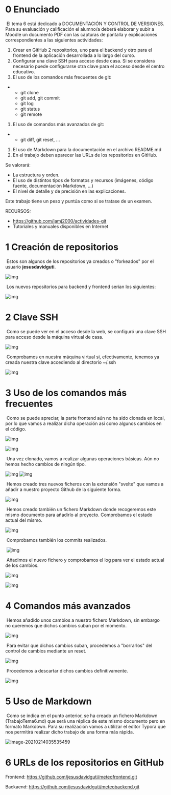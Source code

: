# 0 **Enunciado**

​	El tema 6 está dedicado a  DOCUMENTACIÓN Y CONTROL DE VERSIONES. Para su evaluación y calificación el alumno/a deberá elaborar y subir a Moodle un documento PDF con las capturas de pantalla y explicaciones correspondientes a las siguientes actividades:

1. Crear en GitHub 2 repositorios, uno para el backend y otro para el frontend de la aplicación desarrollada a lo largo del curso.
2. Configurar una clave SSH para acceso desde casa. Si se considera necesario puede configurarse otra clave para el acceso desde el centro educativo.
3. El uso de los comandos más frecuentes de git:

- - git clone
  - git add,  git commit
  - git log
  - git status
  - git remote

1. El uso de comandos más avanzados de git:

- - git diff, git reset, ...

1. El uso de Markdown para la documentación en el archivo README.md
2. En el trabajo deben aparecer las URLs de los repositorios en GitHub.

Se valorará:

- La estructura y orden.
- El uso de distintos tipos de formatos y recursos (imágenes, código fuente, documentación Markdown, ...)
- El nivel de detalle y de precisión en las explicaciones.

Este trabajo tiene un peso y puntúa como si se tratase de un examen.

RECURSOS:

- https://github.com/jamj2000/actividades-git
- Tutoriales y manuales disponibles en Internet

#  1 **Creación de repositorios**

​	Estos son algunos de los repositorios ya creados o "forkeados" por el usuario **jesusdavidguti**.

![img](https://github.com/jesusdavidguti/meteofrontend/blob/main/img/img1.png) 
 

​	Los nuevos repositorios para backend y frontend serían los siguientes: 

![img](https://github.com/jesusdavidguti/meteofrontend/blob/main/img/img2.png) 
 

# 2 **Clave SSH**

​	Como se puede ver en el acceso desde la web, se configuró una clave SSH para acceso desde la máquina virtual de casa.

![img](https://github.com/jesusdavidguti/meteofrontend/blob/main/img/img3.png) 
 

​	Comprobamos en nuestra máquina virtual si, efectivamente, tenemos ya creada nuestra clave accediendo al directorio ~/.ssh

![img](https://github.com/jesusdavidguti/meteofrontend/blob/main/img/img4.png) 

# **3** **Uso de los comandos más frecuentes**

​	Como se puede apreciar, la parte frontend aún no ha sido clonada en local, por lo que vamos a realizar dicha operación así como algunos cambios en el código.

![img](https://github.com/jesusdavidguti/meteofrontend/blob/main/img/img5.png) 
 

![img](https://github.com/jesusdavidguti/meteofrontend/blob/main/img/img6.png) 
 

​	Una vez clonado, vamos a realizar algunas operaciones básicas. Aún no hemos hecho cambios de ningún tipo.

![img](https://github.com/jesusdavidguti/meteofrontend/blob/main/img/img7.png) ![img](https://github.com/jesusdavidguti/meteofrontend/blob/main/img/img8.png) 


​	Hemos creado tres nuevos ficheros con la extensión "svelte" que vamos a añadir a nuestro proyecto Github de la siguiente forma.

![img](https://github.com/jesusdavidguti/meteofrontend/blob/main/img/img9.png) 
 

​	Hemos creado también un fichero Markdown donde recogeremos este mismo documento para añadirlo al proyecto. Comprobamos el estado actual del mismo.

![img](https://github.com/jesusdavidguti/meteofrontend/blob/main/img/img10.png) 
 

​	Comprobamos también los commits realizados.

​	![img](https://github.com/jesusdavidguti/meteofrontend/blob/main/img/img11.png)

​	Añadimos el nuevo fichero y comprobamos el log para ver el estado actual de los cambios.

![img](https://github.com/jesusdavidguti/meteofrontend/blob/main/img/img12.png) 
 

![img](https://github.com/jesusdavidguti/meteofrontend/blob/main/img/img13.png) 


# 4 Comandos más avanzados

​	Hemos añadido unos cambios a nuestro fichero Markdown, sin embargo no queremos que dichos cambios suban por el momento.

![img](https://github.com/jesusdavidguti/meteofrontend/blob/main/img/img14.png) 
 

​	Para evitar que dichos cambios suban, procedemos a "borrarlos" del control de cambios mediante un reset.

![img](https://github.com/jesusdavidguti/meteofrontend/blob/main/img/img15.png) 
 

​	Procedemos a descartar dichos cambios definitivamente.

![img](https://github.com/jesusdavidguti/meteofrontend/blob/main/img/img16.png) 
 

# 5 Uso de Markdown

​	Como se indica en el punto anterior, se ha creado un fichero Markdown (TrabajoTema6.md) que será una réplica de este mismo documento pero en formato Markdown. Para su realización vamos a utilizar el editor Typora que nos permitirá realizar dicho trabajo de una forma más rápida.

![image-20210214035535459](https://github.com/jesusdavidguti/meteofrontend/blob/main/img/img17.png)



# **6 URLs de los repositorios en GitHub**

Frontend: https://github.com/jesusdavidguti/meteofrontend.git

Backaend: https://github.com/jesusdavidguti/meteobackend.git


